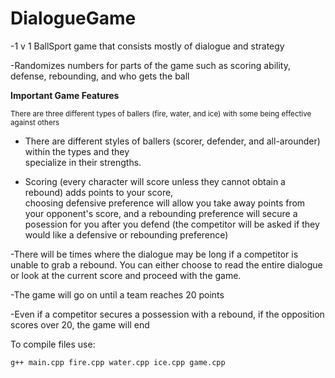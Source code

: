 # DialogueGame
-1 v 1 BallSport game that consists mostly of dialogue and strategy

-Randomizes numbers for parts of the game such as scoring ability, defense, rebounding, and who gets the ball

**Important Game Features**

<sub>There are three different types of ballers (fire, water, and ice) with some being effective against others</sub>

- There are different styles of ballers (scorer, defender, and all-arounder) within the types and they      
  specialize in their strengths.
  
- Scoring (every character will score unless they cannot obtain a rebound) adds points to your score,       
  choosing defensive preference will allow you take away points from your opponent's score, and
  a rebounding preference will secure a posession for you after you defend
  (the competitor will be asked if they would like a defensive or rebounding preference)
  
 -There will be times where the dialogue may be long if a competitor is unable to grab a rebound. You can
  either choose to read the entire dialogue or look at the current score and proceed with the game.
  
 -The game will go on until a team reaches 20 points
 
 -Even if a competitor secures a possession with a rebound, if the opposition scores over 20, the game
  will end
  
  
  To compile files use: 
  ```
  g++ main.cpp fire.cpp water.cpp ice.cpp game.cpp
  ```
